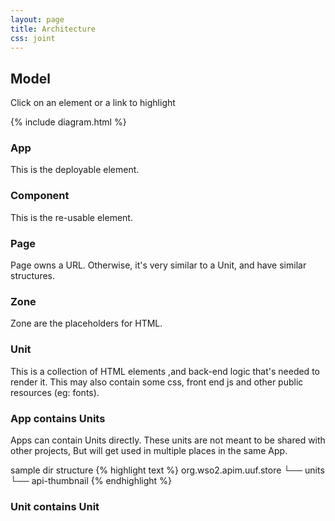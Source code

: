 ```yaml
---
layout: page
title: Architecture
css: joint
---
```


## Model

Click on an element or a link to highlight

{% include diagram.html %}

### App
This is the deployable element.

### Component
This is the re-usable element.

### Page
Page owns a URL. Otherwise, it's very similar to a Unit, and have similar structures.

### Zone
Zone are the placeholders for HTML.

### Unit
This is a collection of HTML elements ,and back-end logic that's needed to render it. 
This may also contain some css, front end js and other public resources (eg: fonts).

### App contains Units
Apps can contain Units directly. 
These units are not meant to be shared with other projects, But will get used in multiple places in the same App.

sample dir structure
{% highlight text %}
org.wso2.apim.uuf.store
└── units
    └── api-thumbnail
{% endhighlight %}


### Unit contains Unit
